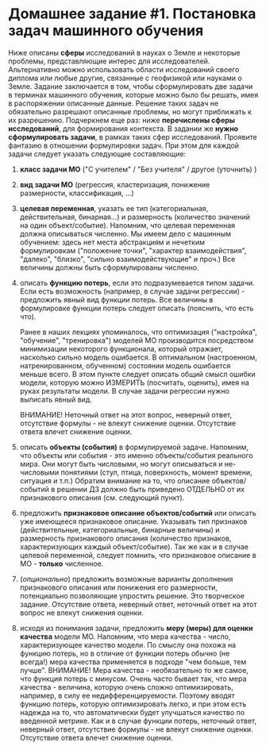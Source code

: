 # Домашнее задание #1. Постановка задач машинного обучения

Ниже описаны **сферы** исследований в науках о Земле и некоторые проблемы, представляющие интерес для исследователей. Альтернативно можно использовать области исследований своего диплома или любые другие, связанные с геофизикой или науками о Земле. Задание заключается в том, чтобы сформулировать две задачи в терминах машинного обучения, которые можно было бы решать, имея в распоряжении описанные данные. Решение таких задач не обязательно разрешают описанные проблемы, но могут приближать к их разрешению. Подчеркнем еще раз: ниже **перечислены сферы исследований**, для формирования контекста. В задании же **нужно сформулировать задачи**, в рамках таких сфер исследований. Проявите фантазию в отношении формулировки задач. При этом для каждой задачи следует указать следующие составляющие:

1. **класс задачи МО** ("С учителем" / "Без учителя" / другое (уточнить) )

2. **вид задачи МО** (регрессия, кластеризация, понижение размерности, классификация, ...)

3. **целевая переменная**, указать ее тип (категориальная, действительная, бинарная...) и размерность (количество значений на один объект/событие). Напомним, что целевая переменная должна описываться численно. Мы имеем дело с машинным обучением: здесь нет места абстракциям и нечетким формулировкам ("положение точки", "характер взаимодействия", "далеко", "близко", "сильно взаимодействующие" и проч.) Все величины должны быть сформулированы численно.

4. описать **функцию потерь**, если это подразумевается типом задачи. Если есть возможность (например, в случае задачи регрессии) - предложить явный вид функции потерь. Все величины в формулировке функции потерь следует описать (пояснить, что есть что).

   Ранее в наших лекциях упоминалось, что оптимизация ("настройка", "обучение", "тренировка")  моделей МО производится посредством минимизации некоторого функционала, который отражает, насколько сильно модель ошибается. В оптимальном (настроенном, натренированном, обученном) состоянии модель ошибается меньше всего. В этом пункте следует описать общий смысл ошибки модели, которую можно ИЗМЕРИТЬ (посчитать, оценить), имея на руках результаты модели. В случае задачи регрессии нужно выписать явный вид.

   ВНИМАНИЕ! Неточный ответ на этот вопрос, неверный ответ, отсутствие формулы - не влекут снижение оценки. Отсутствие ответа влечет снижение оценки.

5. описать **объекты (события)** в формулируемой задаче. Напомним, что объекты или события - это именно объекты/события реального мира. Они могут быть числовыми, но могут описываться и не-числовыми понятиями (стул, птица, поверхность, момент времени, ситуация и т.п.) Обратим внимание на то, что описание объектов/событий в решении ДЗ должно быть приведено ОТДЕЛЬНО от их признакового описания (см. следующий пункт).

6. предложить **признаковое описание объектов/событий** или описать уже имеющееся признаковое описание. Указывать тип признаков (действительные, категориальные, бинарные величины) и размерность признакового описания (количество признаков, характеризующих каждый объект/событие). Так же как и в случае целевой переменной, следует помнить, что признаковое описание в МО - **только** численное.

7. (*опционально*) предложить возможные варианты дополнения признакового описания  или понижения его размерности, потенциально позволяющие упростить решение. Это творческое задание. Отсутствие ответа, неверный ответ, неточный ответ на этот вопрос не влекут снижения оценки.

8. исходя из понимания задачи, предложить **меру (меры) для оценки качества** модели МО. Напомним, что мера качества - число, характеризующее качество модели. По смыслу она похожа на функцию потерь, но в отличие от функции потерь обычно (не всегда!) мера качества применяется в подходе "чем больше, тем лучше". ВНИМАНИЕ! Мера качества - необязательно то же самое, что функция потерь с минусом. Очень часто бывает так, что мера качества - величина, которую очень сложно оптимизировать, например, в силу ее недифференцируемости. Поэтому вводят функцию потерь, которую оптимизировать легко, и при этом есть надежда на то, что автоматически будет улучшаться качество по введенной метрике. Как и в случае функции потерь, неточный ответ, неверный ответ, отсутствие формулы - не влекут снижение оценки. Отсутствие ответа влечет снижение оценки.


